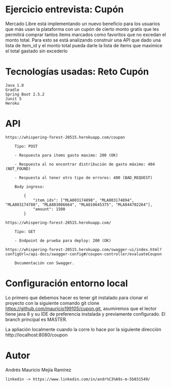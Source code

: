 # Ejercicio entrevista: Cupón

Mercado Libre está implementando un nuevo beneficio para los usuarios que más usan la
plataforma con un cupón de cierto monto gratis que les permitirá comprar tantos items
marcados como favoritos que no excedan el monto total. Para esto se está analizando
construir una API que dado una lista de item_id y el monto total pueda darle la lista de items
que maximice el total gastado sin excederlo

# Tecnologías usadas: Reto Cupón
	Java 1.8
	Gradle
	Spring Boot 2.5.2
	Junit 5
	Heroku
	
# API

	https://whispering-forest-20515.herokuapp.com/coupon
		
		Tipo: POST
		
		- Respuesta para items gasto maximo: 200 (OK)
		
		- Respuesta al no encontrar distribución de gasto máximo: 404 (NOT_FOUND)
		
		- Respuesta al tener otro tipo de errores: 400 (BAD_REQUEST)
		
		Body ingreso:
			
			{
				"item_ids": ["MLA803174898", "MLA803174894", "MLA803174788", "MLA803086664", "MLA810645375", "MLA844702264"],
				"amount": 1500
			}
		
	https://whispering-forest-20515.herokuapp.com/
	
		Tipo: GET
		
		- Endpoint de prueba para deploy: 200 (OK)
		
	https://whispering-forest-20515.herokuapp.com/swagger-ui/index.html?configUrl=/api-docs/swagger-config#/coupon-controller/evaluateCoupon
		
		Documentación con Swagger.

# Configuración entorno local

Lo primero que debemos hacer es tener git instalado para clonar el proyecto con la siguiente comando git clone https://github.com/mauricio199105/cupon.git, asumiremos que el lector tiene java 8 y su IDE de preferencia instalada y previamente configurado. El branch principal es MASTER.

La apliación localmente cuando la corre lo hace por la siguiente dirección http://localhost:8080/coupon

# Autor

Andrés Mauricio Mejía Ramírez

	linkedin -> https://www.linkedin.com/in/andr%C3%A9s-m-5b031549/

